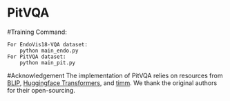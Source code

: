 # PitVQA

#Training Command:
```
For EndoVis18-VQA dataset:
    python main_endo.py
For PitVQA dataset:
    python main_pit.py
```
#Acknowledgement
The implementation of PitVQA relies on resources from <a href="https://github.com/salesforce/BLIP">BLIP</a>, <a href="https://github.com/huggingface/transformers">Huggingface Transformers</a>, and <a href="https://github.com/rwightman/pytorch-image-models/tree/master/timm">timm</a>. We thank the original authors for their open-sourcing.
